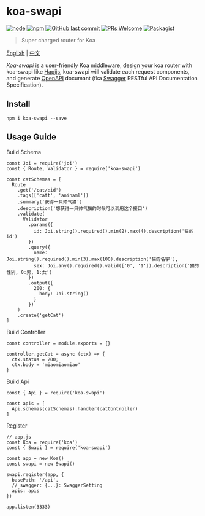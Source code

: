 # koa-swapi


[![node](https://img.shields.io/node/v/passport.svg?style=flat-square)](https://github.com/haowen737/koa-swapi)
[![npm](https://img.shields.io/npm/v/npm.svg?style=flat-square)](https://github.com/haowen737/koa-swapi)
[![GitHub last commit](https://img.shields.io/github/last-commit/google/skia.svg?style=flat-square)](https://github.com/haowen737/koa-swapi)
[![PRs Welcome](https://img.shields.io/badge/PRs-welcome-brightgreen.svg?style=flat-square)](http://makeapullrequest.com)
[![Packagist](https://img.shields.io/packagist/l/doctrine/orm.svg?style=flat-square)](https://github.com/haowen737/koa-swapi)


> Super charged router for Koa

[English](https://github.com/haowen737/koa-swapi/blob/master/README.md) | [中文](https://github.com/haowen737/koa-swapi/blob/master/docs/README-zh.md)

*Koa-swapi* is a user-friendly Koa middleware, design your koa router with koa-swapi like [Hapijs](https://hapijs.com/), koa-swapi will validate each request components, and generate [OpenAPI](https://www.openapis.org/) documant (fka [Swagger](https://swagger.io/) RESTful API Documentation Specification).

## Install

```
npm i koa-swapi --save
```

## Usage Guide

Build Schema

```
const Joi = require('joi')
const { Route, Validator } = require('koa-swapi')

const catSchemas = [
  Route
    .get('/cat/:id')
    .tags(['catt', 'aninaml'])
    .summary('获得一只帅气猫')
    .description('想获得一只帅气猫的时候可以调用这个接口')
    .validate(
      Validator
        .params({
          id: Joi.string().required().min(2).max(4).description('猫的id')
        })
        .query({
          name: Joi.string().required().min(3).max(100).description('猫的名字'),
          sex: Joi.any().required().valid(['0', '1']).description('猫的性别, 0:男, 1:女')
        })
        .output({
          200: {
            body: Joi.string()
          }
        })
    )
    .create('getCat')
]

```

Build Controller

```
const controller = module.exports = {}

controller.getCat = async (ctx) => {
  ctx.status = 200;
  ctx.body = 'miaomiaomiao'
}
```

Build Api

```
const { Api } = require('koa-swapi')

const apis = [
  Api.schemas(catSchemas).handler(catController)
]
```

Register

```
// app.js
const Koa = require('koa')
const { Swapi } = require('koa-swapi')

const app = new Koa()
const swapi = new Swapi()

swapi.register(app, {
  basePath: '/api',
  // swagger: {...}: SwaggerSetting
  apis: apis
})

app.listen(3333)
```